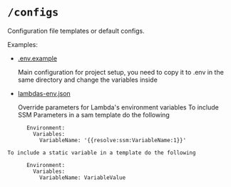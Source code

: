 # `/configs`

Configuration file templates or default configs.

Examples:
* [.env.example](./.env.example) 

    Main configuration for project setup, you need to copy it to .env in the same directory and change the variables inside

* [lambdas-env.json](./lambdas-env.json)

    Override parameters for Lambda's environment variables
    To include SSM Parameters in a sam template do the following
```
      Environment:
        Variables:
          VariableName: '{{resolve:ssm:VariableName:1}}' 
```
    To include a static variable in a template do the following
```
      Environment:
        Variables:
          VariableName: VariableValue
```